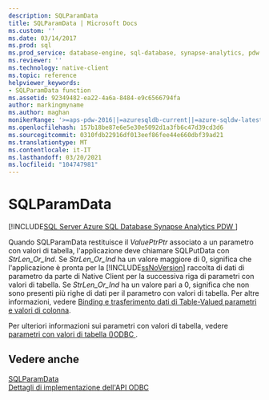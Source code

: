 ```yaml
---
description: SQLParamData
title: SQLParamData | Microsoft Docs
ms.custom: ''
ms.date: 03/14/2017
ms.prod: sql
ms.prod_service: database-engine, sql-database, synapse-analytics, pdw
ms.reviewer: ''
ms.technology: native-client
ms.topic: reference
helpviewer_keywords:
- SQLParamData function
ms.assetid: 92349482-ea22-4a6a-8484-e9c6566794fa
author: markingmyname
ms.author: maghan
monikerRange: '>=aps-pdw-2016||=azuresqldb-current||=azure-sqldw-latest||>=sql-server-2016||>=sql-server-linux-2017||=azuresqldb-mi-current'
ms.openlocfilehash: 157b18be87e6e5e30e5092d1a3fb6c47d39cd3d6
ms.sourcegitcommit: 0310fdb22916df013eef86fee44e660dbf39ad21
ms.translationtype: MT
ms.contentlocale: it-IT
ms.lasthandoff: 03/20/2021
ms.locfileid: "104747981"
---
```

# <a name="sqlparamdata"></a>SQLParamData
[!INCLUDE[SQL Server Azure SQL Database Synapse Analytics PDW ](../../includes/applies-to-version/sql-asdb-asdbmi-asa-pdw.md)]

  Quando SQLParamData restituisce il *ValuePtrPtr* associato a un parametro con valori di tabella, l'applicazione deve chiamare SQLPutData con *StrLen_Or_Ind*. Se *StrLen_Or_Ind* ha un valore maggiore di 0, significa che l'applicazione è pronta per la [!INCLUDE[ssNoVersion](../../includes/ssnoversion-md.md)] raccolta di dati di parametro da parte di Native Client per la successiva riga di parametri con valori di tabella. Se *StrLen_Or_Ind* ha un valore pari a 0, significa che non sono presenti più righe di dati per il parametro con valori di tabella. Per altre informazioni, vedere [Binding e trasferimento dati di Table-Valued parametri e valori di colonna](../../relational-databases/native-client-odbc-table-valued-parameters/binding-and-data-transfer-of-table-valued-parameters-and-column-values.md).  
  
 Per ulteriori informazioni sui parametri con valori di tabella, vedere [parametri con valori di tabella &#40;&#41;ODBC ](../../relational-databases/native-client-odbc-table-valued-parameters/table-valued-parameters-odbc.md).  
  
## <a name="see-also"></a>Vedere anche  
 [SQLParamData](../../odbc/reference/syntax/sqlparamdata-function.md)   
 [Dettagli di implementazione dell'API ODBC](../../relational-databases/native-client-odbc-api/odbc-api-implementation-details.md)  
  
